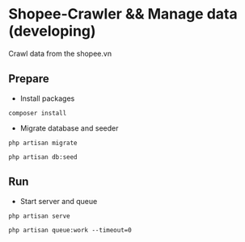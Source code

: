 # Shopee-Crawler && Manage data (developing)
Crawl data from the shopee.vn

## Prepare

- Install packages
```
composer install
```
- Migrate database and seeder
```
php artisan migrate
```
```
php artisan db:seed
```
## Run
- Start server and queue
```
php artisan serve
```
```
php artisan queue:work --timeout=0
```
```
